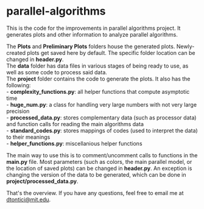# parallel-algorithms

This is the code for the improvements in parallel algorithms project. It generates plots and other information to analyze parallel algorithms.

The **Plots** and **Preliminary Plots** folders house the generated plots. Newly-created plots get saved here by default. The specific folder location can be changed in **header.py**.  
The **data** folder has data files in various stages of being ready to use, as well as some code to process said data.  
The **project** folder contains the code to generate the plots. It also has the following:  
    - **complexity_functions.py**: all helper functions that compute asymptotic time  
    - **huge_num.py**: a class for handling very large numbers with not very large precision  
    - **processed_data.py**: stores complementary data (such as processor data) and function calls for reading the main algorithms data  
    - **standard_codes.py**: stores mappings of codes (used to interpret the data) to their meanings  
    - **helper_functions.py**: miscellanious helper functions


The main way to use this is to comment/uncomment calls to functions in the **main.py** file. Most parameters (such as colors, the main parallel model, or the location of saved plots) can be changed in **header.py**. An exception is changing the version of the data to be generated, which can be done in **project/processed_data.py**.

That's the overview. If you have any questions, feel free to email me at dtontici@mit.edu.